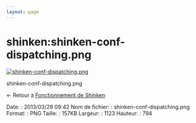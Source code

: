 ```yaml
---
layout: page
---
```


shinken:shinken-conf-dispatching.png
====================================

[![shinken-conf-dispatching.png](..//assets/media/shinken/shinken-conf-dispatching.png@cache=&w=900&h=636 "shinken-conf-dispatching.png")](..//assets/media/shinken/shinken-conf-dispatching.png@cache= "Afficher le fichier original")

shinken-conf-dispatching.png

← Retour à [Fonctionnement de
Shinken](../../shinken/shinken-work.html "shinken:shinken-work")

Date:
:   2013/03/29 09:42
Nom de fichier:
:   shinken-conf-dispatching.png
Format:
:   PNG
Taille:
:   157KB
Largeur:
:   1123
Hauteur:
:   794

